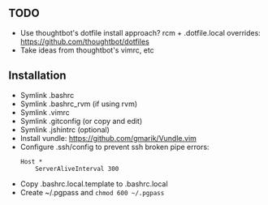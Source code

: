 ## TODO

* Use thoughtbot's dotfile install approach? rcm + .dotfile.local overrides: https://github.com/thoughtbot/dotfiles
* Take ideas from thoughtbot's vimrc, etc

## Installation

* Symlink .bashrc
* Symlink .bashrc\_rvm (if using rvm)
* Symlink .vimrc
* Symlink .gitconfig (or copy and edit)
* Symlink .jshintrc (optional)
* Install vundle: https://github.com/gmarik/Vundle.vim
* Configure .ssh/config to prevent ssh broken pipe errors:
    ```
    Host *
        ServerAliveInterval 300
    ```
* Copy .bashrc.local.template to .bashrc.local
* Create ~/.pgpass and `chmod 600 ~/.pgpass`
